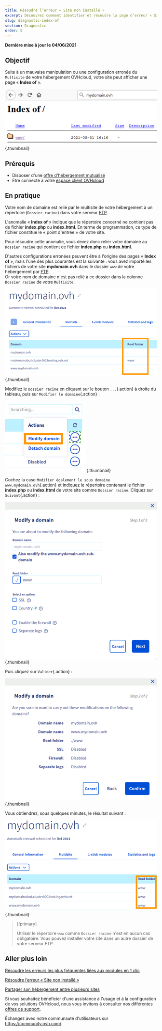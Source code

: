 ```yaml
---
title: Résoudre l’erreur « Site non installé »
excerpt: Découvrez comment identifier et résoudre la page d’erreur « Site non installé »
slug: diagnostic-index-of
section: Diagnostic
order: 5
---
```


**Dernière mise à jour le 04/06/2021**
 
## Objectif

Suite à un mauvaise manipulation ou une configuration erronée du `Multisite` de votre hébergement OVHcloud, votre site peut afficher une page « **Index of** ».

![index_of](images/index_of.png){.thumbnail}

## Prérequis

- Disposer d'une [offre d'hébergement mutualisé](https://www.ovh.com/fr/hebergement-web/)
- Etre connecté à votre [espace client OVHcloud](https://www.ovh.com/auth/?action=gotomanager&from=https://www.ovh.com/fr/&ovhSubsidiary=fr)

## En pratique
 
Votre nom de domaine est relié par le multisite de votre hébergement à un répertoire (`Dossier racine`) dans votre serveur [FTP](../connexion-espace-stockage-ftp-hebergement-web/).

L'anomalie « **Index of** » indique que le répertoire concerné ne contient pas de fichier **index.php** ou **index.html**. En terme de programmation, ce type de fichier constitue le « point d'entrée » de votre site.

Pour résoudre cette anomalie, vous devez donc relier votre domaine au `Dossier racine` qui contient ce fichier **index.php** ou **index.html**.

D'autres configurations erronées peuvent être à l'origine des pages « **Index of** », mais l'une des plus courantes est la suivante : vous avez importé les fichiers de votre site **mydomain.ovh** dans le dossier `www` de votre hébergement par [FTP](../connexion-espace-stockage-ftp-hebergement-web/). 
<br>Or votre nom de domaine n'est pas relié à ce dossier dans la colonne `Dossier racine` de votre `Multisite`.

![index_of_multisite](images/index_of_multisite.png){.thumbnail}

Modifiez le `Dossier racine` en cliquant sur le bouton `...`{.action} à droite du tableau, puis sur `Modifier le domaine`{.action} :

![modify_domain](images/modify_domain.png){.thumbnail}

Cochez la case `Modifier également le sous domaine www.mydomain.ovh`{.action} et indiquez le répertoire contenant le fichier **index.php** ou **index.html** de votre site comme `Dossier racine`. Cliquez sur `Suivant`{.action} :

![change_root_folder](images/change_root_folder.png){.thumbnail}

Puis cliquez sur `Valider`{.action} :

![modify_root_folder_confirm](images/modify_root_folder_confirm.png){.thumbnail}

Vous obtiendrez, sous quelques minutes, le résultat suivant : 

![multisite_modified](images/multisite_modified.png){.thumbnail}

> [!primary]
>
> Utiliser le répertoire `www` comme `Dossier racine` n'est en aucun cas obligatoire. Vous pouvez installer votre site dans un autre dossier de votre serveur FTP.
>
 
## Aller plus loin

[Résoudre les erreurs les plus fréquentes liées aux modules en 1 clic](../erreurs-frequentes-modules-en-1-clic/)

[Résoudre l’erreur « Site non installé »](../erreur-site-non-installe/)

[Partager son hébergement entre plusieurs sites](../multisites-configurer-un-multisite-sur-mon-hebergement-web/)

Si vous souhaitez bénéficier d'une assistance à l'usage et à la configuration de vos solutions OVHcloud, nous vous invitons à consulter nos différentes [offres de support](https://www.ovhcloud.com/fr/support-levels/).

Échangez avec notre communauté d'utilisateurs sur <https://community.ovh.com/>.
